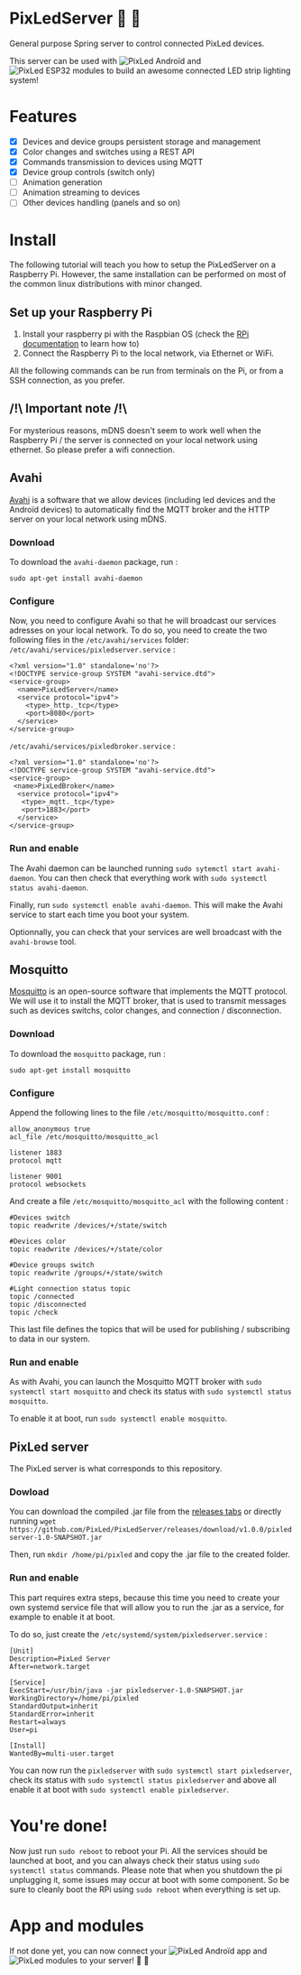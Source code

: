# PixLedServer :sheep: :rainbow:
General purpose Spring server to control connected PixLed devices.

This server can be used with ![PixLed Androïd](https://github.com/PaulBreugnot/PixLedAndroid) and ![PixLed ESP32 modules](https://github.com/PaulBreugnot/PixLedModule_Strip) to build an awesome connected LED strip lighting system!

# Features
- [x] Devices and device groups persistent storage and management
- [x] Color changes and switches using a REST API
- [x] Commands transmission to devices using MQTT
- [x] Device group controls (switch only)
- [ ] Animation generation
- [ ] Animation streaming to devices
- [ ] Other devices handling (panels and so on)

# Install
The following tutorial will teach you how to setup the PixLedServer on a Raspberry Pi. However, the same installation can be performed on most of the common linux distributions with minor changed.

## Set up your Raspberry Pi
1. Install your raspberry pi with the Raspbian OS (check the [RPi documentation](https://projects.raspberrypi.org/en/projects/raspberry-pi-getting-started) to learn how to)
2. Connect the Raspberry Pi to the local network, via Ethernet or WiFi.

All the following commands can be run from terminals on the Pi, or from a SSH connection, as you prefer.

## /!\ Important note /!\
For mysterious reasons, mDNS doesn't seem to work well when the Raspberry Pi / the server is connected on your local network using ethernet. So please prefer a wifi connection.

## Avahi
[Avahi](https://en.wikipedia.org/wiki/Avahi_(software)) is a software that we allow devices (including led devices and the Androïd devices) to automatically find the MQTT broker and the HTTP server on your local network using mDNS.

### Download
To download the `avahi-daemon` package, run :
```
sudo apt-get install avahi-daemon
```

### Configure
Now, you need to configure Avahi so that he will broadcast our services adresses on your local network.
To do so, you need to create the two following files in the `/etc/avahi/services` folder:
`/etc/avahi/services/pixledserver.service` :
```
<?xml version="1.0" standalone='no'?>
<!DOCTYPE service-group SYSTEM "avahi-service.dtd">
<service-group>
  <name>PixLedServer</name>
  <service protocol="ipv4">
    <type>_http._tcp</type>
    <port>8080</port>
  </service>
</service-group>
```

`/etc/avahi/services/pixledbroker.service` :
```
<?xml version="1.0" standalone='no'?>
<!DOCTYPE service-group SYSTEM "avahi-service.dtd">
<service-group>
 <name>PixLedBroker</name>
  <service protocol="ipv4">
   <type>_mqtt._tcp</type>
   <port>1883</port>
  </service>
</service-group>
```

### Run and enable
The Avahi daemon can be launched running `sudo sytemctl start avahi-daemon`.
You can then check that everything work with `sudo systemctl status avahi-daemon`.

Finally, run `sudo systemctl enable avahi-daemon`.
This will make the Avahi service to start each time you boot your system.

Optionnally, you can check that your services are well broadcast with the `avahi-browse` tool.

## Mosquitto
[Mosquitto](https://mosquitto.org/) is an open-source software that implements the MQTT protocol. We will use it to install the MQTT broker, that is used to transmit messages such as devices switchs, color changes, and connection / disconnection.

### Download
To download the `mosquitto` package, run :
```
sudo apt-get install mosquitto
```

### Configure
Append the following lines to the file `/etc/mosquitto/mosquitto.conf` :
```
allow_anonymous true
acl_file /etc/mosquitto/mosquitto_acl

listener 1883
protocol mqtt

listener 9001
protocol websockets
```

And create a file `/etc/mosquitto/mosquitto_acl` with the following content :
```
#Devices switch
topic readwrite /devices/+/state/switch

#Devices color
topic readwrite /devices/+/state/color

#Device groups switch
topic readwrite /groups/+/state/switch

#Light connection status topic
topic /connected
topic /disconnected
topic /check
```

This last file defines the topics that will be used for publishing / subscribing to data in our system.

### Run and enable
As with Avahi, you can launch the Mosquitto MQTT broker with `sudo systemctl start mosquitto` and check its status with `sudo systemctl status mosquitto`.

To enable it at boot, run `sudo systemctl enable mosquitto`.

## PixLed server
The PixLed server is what corresponds to this repository.

### Dowload
You can download the compiled .jar file from the [releases tabs](https://github.com/PixLed/PixLedServer/releases) or directly running `wget https://github.com/PixLed/PixLedServer/releases/download/v1.0.0/pixledserver-1.0-SNAPSHOT.jar`

Then, run `mkdir /home/pi/pixled` and copy the .jar file to the created folder.

### Run and enable
This part requires extra steps, because this time you need to create your own systemd service file that will allow you to run the .jar as a service, for example to enable it at boot.

To do so, just create the `/etc/systemd/system/pixledserver.service` :
```
[Unit]
Description=PixLed Server
After=network.target

[Service]
ExecStart=/usr/bin/java -jar pixledserver-1.0-SNAPSHOT.jar
WorkingDirectory=/home/pi/pixled
StandardOutput=inherit
StandardError=inherit
Restart=always
User=pi

[Install]
WantedBy=multi-user.target
```
You can now run the `pixledserver` with `sudo systemctl start pixledserver`, check its status with `sudo systemctl status pixledserver` and above all enable it at boot with `sudo systemctl enable pixledserver`.


# You're done!
Now just run `sudo reboot` to reboot your Pi. All the services should be launched at boot, and you can always check their status using `sudo systemctl status` commands.
Please note that when you shutdown the pi unplugging it, some issues may occur at boot with some component. So be sure to cleanly boot the RPi using `sudo reboot` when everything is set up.

# App and modules
If not done yet, you can now connect your ![PixLed Androïd app](https://github.com/PaulBreugnot/PixLedAndroid) and ![PixLed modules](https://github.com/PaulBreugnot/PixLedModule_Strip) to your server! :sheep: :rainbow:
